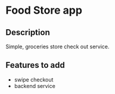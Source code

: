 # Food Store app

## Description
Simple, groceries store check out service.


## Features to add
- swipe checkout
- backend service

